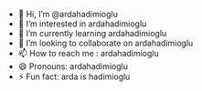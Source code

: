 - 👋 Hi, I’m @ardahadimioglu
- 👀 I’m interested in ardahadimioglu
- 🌱 I’m currently learning ardahadimioglu
- 💞️ I’m looking to collaborate on ardahadimioglu
- 📫 How to reach me : ardahadimioglu
- 😄 Pronouns: ardahadimioglu
- ⚡ Fun fact: arda is hadimioglu

<!---
ardahadimioglu/ardahadimioglu is a ✨ special ✨ repository because its `README.md` (this file) appears on your GitHub profile.
You can click the Preview link to take a look at your changes.
--->
